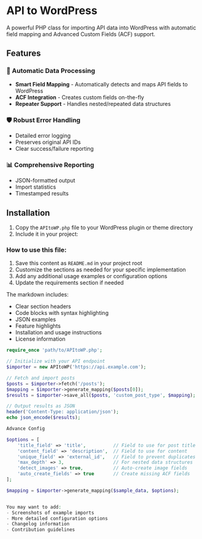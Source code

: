# API to WordPress

A powerful PHP class for importing API data into WordPress with automatic field mapping and Advanced Custom Fields (ACF) support.

## Features

### 🔄 Automatic Data Processing
- **Smart Field Mapping** - Automatically detects and maps API fields to WordPress
- **ACF Integration** - Creates custom fields on-the-fly
- **Repeater Support** - Handles nested/repeated data structures

### 🛡 Robust Error Handling
- Detailed error logging
- Preserves original API IDs
- Clear success/failure reporting

### 📊 Comprehensive Reporting
- JSON-formatted output
- Import statistics
- Timestamped results

## Installation

1. Copy the `APItoWP.php` file to your WordPress plugin or theme directory
2. Include it in your project:

### How to use this file:
1. Save this content as `README.md` in your project root
2. Customize the sections as needed for your specific implementation
3. Add any additional usage examples or configuration options
4. Update the requirements section if needed

The markdown includes:
- Clear section headers
- Code blocks with syntax highlighting
- JSON examples
- Feature highlights
- Installation and usage instructions
- License information




```php
require_once 'path/to/APItoWP.php';

// Initialize with your API endpoint
$importer = new APItoWP('https://api.example.com');

// Fetch and import posts
$posts = $importer->fetch('/posts');
$mapping = $importer->generate_mapping($posts[0]);
$results = $importer->save_all($posts, 'custom_post_type', $mapping);

// Output results as JSON
header('Content-Type: application/json');
echo json_encode($results);

Advance Config

$options = [
    'title_field' => 'title',          // Field to use for post title
    'content_field' => 'description',  // Field to use for content
    'unique_field' => 'external_id',   // Field to prevent duplicates
    'max_depth' => 3,                  // For nested data structures
    'detect_images' => true,           // Auto-create image fields
    'auto_create_fields' => true       // Create missing ACF fields
];

$mapping = $importer->generate_mapping($sample_data, $options);


You may want to add:
- Screenshots of example imports
- More detailed configuration options
- Changelog information
- Contribution guidelines
